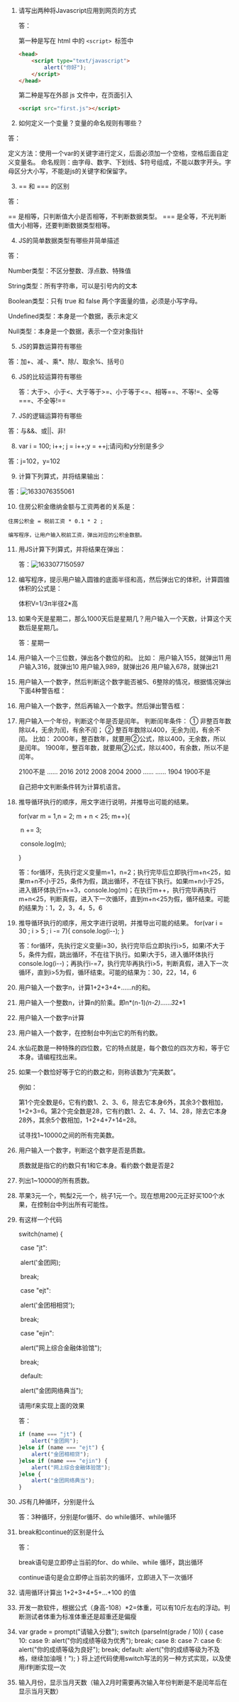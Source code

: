 1. 请写出两种将Javascript应用到网页的方式 

   答：

   第一种是写在 html 中的 `<script> `标签中 

   ```html
   <head>
       <script type="text/javascript">
           alert("你好");
       </script>
   </head>	
   ```

   第二种是写在外部 js 文件中，在页面引入 

   ```html
   <script src="first.js"></script>
   ```

   

2.  如何定义一个变量？变量的命名规则有哪些？

   答：

   定义方法：使用一个var的关键字进行定义，后面必须加一个空格，空格后面自定义变量名。
   命名规则：由字母、数字、下划线、$符号组成，不能以数字开头。字母区分大小写，不能是js的关键字和保留字。

3.  == 和 === 的区别

   答：

   == 是相等，只判断值大小是否相等，不判断数据类型。
   === 是全等，不光判断值大小相等，还要判断数据类型相等。

4.  JS的简单数据类型有哪些并简单描述

   答：

   Number类型：不区分整数、浮点数、特殊值

   String类型：所有字符串，可以是引号内的文本

   Boolean类型：只有 true 和 false 两个字面量的值，必须是小写字母。 

   Undefined类型：本身是一个数据，表示未定义 

   Null类型：本身是一个数据，表示一个空对象指针 

5.  JS的算数运算符有哪些

   答：加+、减-、乘*、除/、取余%、括号()

6. JS的比较运算符有哪些

   答：大于>、小于<、大于等于>=、小于等于<=、相等==、不等!=、全等===、不全等!==

7.  JS的逻辑运算符有哪些

   答：与&&、或||、非!

8.  var i = 100; i++; j = i++;y = ++j;请问j和y分别是多少

   答：j=102，y=102

9.  计算下列算式，并将结果输出：

   答：![1633076355061](C:\Users\lenovo\AppData\Roaming\Typora\typora-user-images\1633076355061.png)

10.  住房公积金缴纳金额与工资两者的关系是：

    住房公积金 = 税前工资 * 0.1 * 2 ;

    编写程序，让用户输入税前工资，弹出对应的公积金数额。

11. 用JS计算下列算式，并将结果在弹出：

    答：![1633077150597](C:\Users\lenovo\AppData\Roaming\Typora\typora-user-images\1633077150597.png)

12. 编写程序，提示用户输入圆锥的底面半径和高，然后弹出它的体积，计算圆锥体积的公式是：

    体积V=1/3π半径2*高

13. 如果今天是星期二，那么1000天后是星期几？用户输入一个天数，计算这个天数后是星期几。

    答：星期一

14. 用户输入一个三位数，弹出各个数位的和。
    比如：
    用户输入155，就弹出11
    用户输入316，就弹出10
    用户输入989，就弹出26
    用户输入678，就弹出21

15. 用户输入一个数字，然后判断这个数字能否被5、6整除的情况，根据情况弹出下面4种警告框：
     

16. 用户输入一个数字，然后再输入一个数字。然后弹出警告框：

17. 用户输入一个年份，判断这个年是否是闰年。
    判断闰年条件：
    ① 非整百年数除以4，无余为闰，有余不闰；
    ② 整百年数除以400，无余为闰，有余不闰。
    比如：
    2000年，整百数年，就要用②公式，除以400，无余数，所以是闰年。
    1900年，整百年数，就要用②公式，除以400，有余数，所以不是闰年。

    2100不是
    ……
    2016
    2012
    2008
    2004
    2000
    ……
    ……
    1904
    1900不是

    自己把中文判断条件转为计算机语言。

18. 推导循环执行的顺序，用文字进行说明，并推导出可能的结果。

      for(var m = 1,n = 2; m + n < 25; m++){

    ​       n += 3;

    ​       console.log(m);

      }

    答：for循环，先执行定义变量m=1，n=2；执行完毕后立即执行m+n<25，如果m+n不小于25，条件为假，跳出循环，不在往下执行。如果m+n小于25，进入循环体执行n+=3，console.log(m)；在执行m++，执行完毕再执行m+n<25，判断真假，进入下一次循环，直到m+n<25为假，循环结束。可能的结果为：1，2，3，4，5，6

19. 推导循环执行的顺序，用文字进行说明，并推导出可能的结果。
           for(var i = 30 ; i > 5 ; i -= 7){
                   console.log(i--);
            }

    答：for循环，先执行定义变量i=30，执行完毕后立即执行i>5，如果i不大于5，条件为假，跳出循环，不在往下执行。如果i大于5，进入循环体执行console.log(i--)；再执行i-=7，执行完毕再执行i>5，判断真假，进入下一次循环，直到i>5为假，循环结束。可能的结果为：30，22，14，6

20. 用户输入一个数字n，计算1+2+3+4+……n的和。

21. 用户输入一个整数n，计算n的阶乘。即n*(n-1)*(n-2)*……*3*2*1

22. 用户输入一个数字n计算

23. 用户输入一个数字，在控制台中列出它的所有约数。

24. 水仙花数是一种特殊的四位数，它的特点就是，每个数位的四次方和，等于它本身。请编程找出来。

25. 如果一个数恰好等于它的约数之和，则称该数为“完美数”。

    例如：

    第1个完全数是6，它有约数1、2、3、6，除去它本身6外，其余3个数相加，1+2+3=6。第2个完全数是28，它有约数1、2、4、7、14、28，除去它本身28外，其余5个数相加，1+2+4+7+14=28。

    试寻找1~10000之间的所有完美数。

26. 用户输入一个数字，判断这个数字是否是质数。

    质数就是指它的约数只有1和它本身。看约数个数是否是2

27. 列出1~10000的所有质数。

28. 苹果3元一个，鸭梨2元一个，桃子1元一个。现在想用200元正好买100个水果，在控制台中列出所有可能性。

29. 有这样一个代码

    switch(name) {

    ​     case "jt":

    ​    alert('金团网);

    ​    break;

    ​    case "ejt":

    ​              alert('金团相相贷');

    ​    break;

    ​    case "ejin":

    ​             alert("网上综合金融体验馆");

    ​            break;

    ​    default:

    ​             alert("金团网络典当");

    请用if来实现上面的效果  

    答：

    ```javascript
    if (name === "jt") {
        alert("金团网");
    }else if (name === "ejt") {
        alert("金团相相贷");
    }else if (name === "ejin") {
        alert("网上综合金融体验馆");
    }else {
        alert("金团网络典当");
    }
    ```

    

30. JS有几种循环，分别是什么

    答：3种循环，分别是for循环、do while循环、while循环

31. break和continue的区别是什么

    答：

    break语句是立即停止当前的for、do while、while 循环，跳出循环

    continue语句是会立即停止当前次的循环，立即进入下一次循环

32. 请用循环计算出 1+2+3+4+5+...+100   的值
33. 开发一款软件，根据公式（身高-108）*2=体重，可以有10斤左右的浮动。判断测试者体重为标准体重还是超重还是偏瘦

34. var grade = prompt("请输入分数");
      switch (parseInt(grade / 10)) {
           case 10:
           case 9:
               alert("你的成绩等级为优秀");
               break;
           case 8:
           case 7:
           case 6:
               alert("你的成绩等级为良好");
               break;
           default:
               alert("你的成绩等级为不及格，继续加油哦！");
       }
    将上述代码使用switch写法的另一种方式实现，以及使用if判断实现一次

35. 输入月份，显示当月天数（输入2月时需要再次输入年份判断是不是闰年后在显示当月天数）